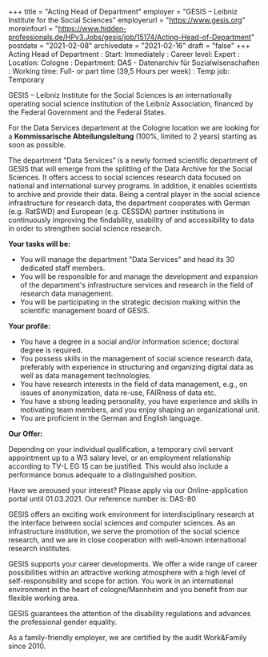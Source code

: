 +++
title = "Acting Head of Department"
employer = "GESIS – Leibniz Institute for the Social Sciences"
employerurl = "https://www.gesis.org"
moreinfourl = "https://www.hidden-professionals.de/HPv3.Jobs/gesis/job/15174/Acting-Head-of-Department"
postdate = "2021-02-08"
archivedate = "2021-02-16"
draft = "false"
+++
Acting Head of Department
: Start: Immediately
: Career level: Expert
: Location: Cologne
: Department: DAS - Datenarchiv für Sozialwisenschaften
: Working time: Full- or part time (39,5 Hours per week)
: Temp job: Temporary

GESIS – Leibniz Institute for the Social Sciences is an internationally operating social science institution of the Leibniz Association, financed by the Federal Government and the Federal States.

For the Data Services department at the Cologne location we are looking for a **Kommissarische Abteilungsleitung** (100%, limited to 2 years) starting as soon as possible.

The department "Data Services" is a newly formed scientific department of GESIS that will emerge from the splitting of the Data Archive for the Social Sciences. It offers access to social sciences research data focused on national and international survey programs. In addition, it enables scientists to archive and provide their data. Being a central player in the social science infrastructure for research data, the department cooperates with German (e.g. RatSWD) and European (e.g. CESSDA) partner institutions in continuously improving the findability, usability of and accessibility to data in order to strengthen social science research.

**Your tasks will be:**

- You will manage the department "Data Services" and head its 30 dedicated staff members.
- You will be responsible for and manage the development and expansion of the department's infrastructure services and research in the field of research data management.
- You will be participating in the strategic decision making within the scientific management board of GESIS.

**Your profile:**

- You have a degree in a social and/or information science; doctoral degree is required.
- You possess skills in the management of social science research data, preferably with experience in structuring and organizing digital data as well as data management technologies.
- You have research interests in the field of data management, e.g., on issues of anonymization, data re-use, FAIRness of data etc.
- You have a strong leading personality, you have experience and skills in motivating team members, and you enjoy shaping an organizational unit.
- You are proficient in the German and English language.

**Our Offer:**

Depending on your individual qualification, a temporary civil servant appointment up to a W3 salary level, or an employment relationship according to TV-L EG 15 can be justified. This would also include a performance bonus adequate to a distinguished position.

Have we areoused your interest?
Please apply via our Online-application portal until 01.03.2021.
Our reference number is: DAS-80

GESIS offers an exciting work environment for interdisciplinary research at the interface between social sciences and computer sciences.  As an infrastructure institution, we serve the promotion of the social science research, and we are in close cooperation with well-known international research institutes.

GESIS supports your career developments. We offer a wide range of career possibilities within an attractive working atmosphere with a high level of self-responsibility and scope for action. You work in an international environment in the heart of cologne/Mannheim and you benefit from our flexible working area.

GESIS guarantees the attention of the disability regulations and advances the professional gender equality.

As a family-friendly employer, we are certified by the audit Work&Family since 2010.